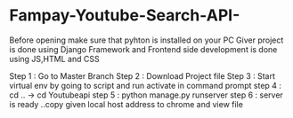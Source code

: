 # Fampay-Youtube-Search-API-


Before opening make sure that pyhton is installed on your PC 
Giver project is done using Django Framework and Frontend side development is done using JS,HTML and CSS

Step 1 : Go to Master Branch</n>
Step 2 : Download Project file</n>
Step 3 : Start virtual env by going to script and run activate in command prompt</n>
step 4 : cd ..  -> cd Youtubeapi</n>
step 5 : python manage.py runserver</n>
step 6 : server is ready ..copy given local host address to chrome and view file</n>
